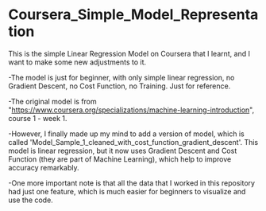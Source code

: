 # Coursera_Simple_Model_Representation
This is the simple Linear Regression Model on Coursera that I learnt, and I want to make some new adjustments to it.

-The model is just for beginner, with only simple linear regression, no Gradient Descent, no Cost Function, no Training. Just for reference.

-The original model is from "https://www.coursera.org/specializations/machine-learning-introduction", course 1 - week 1.

-However, I finally made up my mind to add a version of model, which is called 'Model_Sample_1_cleaned_with_cost_function_gradient_descent'. This model is linear regression, but it now uses Gradient Descent and Cost Function (they are part of Machine Learning), which help to improve accuracy remarkably.

-One more important note is that all the data that I worked in this repository had just one feature, which is much easier for beginners to visualize and use the code.
